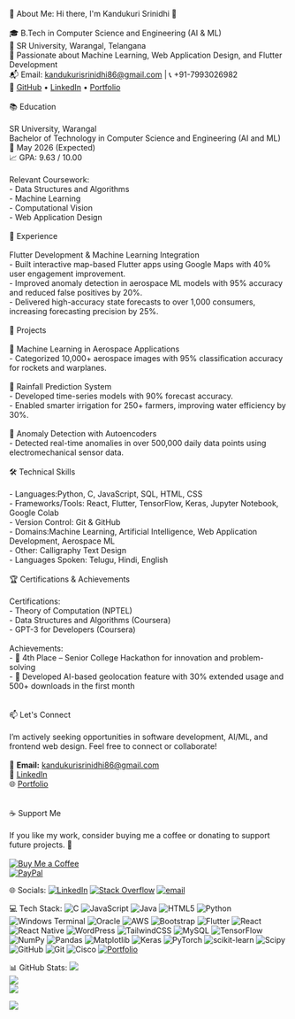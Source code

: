 💫 About Me:
 Hi there, I'm Kandukuri Srinidhi 👋<br><br>🎓 B.Tech in Computer Science and Engineering (AI & ML)  <br>📍 SR University, Warangal, Telangana  <br>🎯 Passionate about Machine Learning, Web Application Design, and Flutter Development  <br>📬 Email: kandukurisrinidhi86@gmail.com | 📞 +91-7993026982  <br>🔗 [GitHub](https://github.com/kandukuri-srinidhi-17) • [LinkedIn](https://www.linkedin.com/in/kandukuri-srinidhi/) • [Portfolio](https://kandukuri-srinidhi-portfolio.netlify.app/)<br><br> 📚 Education<br><br>SR University, Warangal <br>Bachelor of Technology in Computer Science and Engineering (AI and ML)  <br>📅 May 2026 (Expected)  <br>📈 GPA: 9.63 / 10.00<br><br>Relevant Coursework:<br>- Data Structures and Algorithms<br>- Machine Learning<br>- Computational Vision<br>- Web Application Design<br><br> 💼 Experience<br><br>Flutter Development & Machine Learning Integration<br>- Built interactive map-based Flutter apps using Google Maps with 40% user engagement improvement.<br>- Improved anomaly detection in aerospace ML models with 95% accuracy and reduced false positives by 20%.<br>- Delivered high-accuracy state forecasts to over 1,000 consumers, increasing forecasting precision by 25%.<br><br> 🧠 Projects<br><br>🔹 Machine Learning in Aerospace Applications <br>- Categorized 10,000+ aerospace images with 95% classification accuracy for rockets and warplanes.<br><br>🔹 Rainfall Prediction System<br>- Developed time-series models with 90% forecast accuracy.<br>- Enabled smarter irrigation for 250+ farmers, improving water efficiency by 30%.<br><br>🔹 Anomaly Detection with Autoencoders<br>- Detected real-time anomalies in over 500,000 daily data points using electromechanical sensor data.<br><br> 🛠️ Technical Skills<br><br>- Languages:Python, C, JavaScript, SQL, HTML, CSS  <br>- Frameworks/Tools: React, Flutter, TensorFlow, Keras, Jupyter Notebook, Google Colab  <br>- Version Control: Git & GitHub  <br>- Domains:Machine Learning, Artificial Intelligence, Web Application Development, Aerospace ML  <br>- Other: Calligraphy Text Design  <br>- Languages Spoken: Telugu, Hindi, English<br><br> 🏆 Certifications & Achievements<br><br>Certifications:<br>- Theory of Computation (NPTEL)<br>- Data Structures and Algorithms (Coursera)<br>- GPT-3 for Developers (Coursera)<br><br>Achievements:<br>- 🥇 4th Place – Senior College Hackathon for innovation and problem-solving<br>- 🚀 Developed AI-based geolocation feature with 30% extended usage and 500+ downloads in the first month<br><br><br>📫 Let's Connect<br><br>I’m actively seeking opportunities in software development, AI/ML, and frontend web design. Feel free to connect or collaborate!<br><br>📧 **Email:** kandukurisrinidhi86@gmail.com  <br>🔗 [LinkedIn](https://www.linkedin.com/in/kandukuri-srinidhi/)  <br>🌐 [Portfolio](kandukuri-srinidhi-portfolio.netlify.app/)<br><br><br>☕ Support Me<br><br>If you like my work, consider buying me a coffee or donating to support future projects. 💖<br><br>[![Buy Me a Coffee](https://img.shields.io/badge/-Buy%20Me%20a%20Coffee-yellow?style=flat-square&logo=buymeacoffee&logoColor=white)](https://www.buymeacoffee.com/your-username)  <br>[![PayPal](https://img.shields.io/badge/-Donate%20via%20PayPal-blue?style=flat-square&logo=paypal&logoColor=white)](https://paypal.me/your-username)<br>


🌐 Socials:
[![LinkedIn](https://img.shields.io/badge/LinkedIn-%230077B5.svg?logo=linkedin&logoColor=white)](https://www.linkedin.com/in/kandukuri-srinidhi/)
[![Stack Overflow](https://img.shields.io/badge/-Stackoverflow-FE7A16?logo=stack-overflow&logoColor=white)](https://stackoverflow.com/users/user:31062964) [![email](https://img.shields.io/badge/Email-D14836?logo=gmail&logoColor=white)](mailto:kandukurisrinidhi86@gmail.com) 

 💻 Tech Stack:
![C](https://img.shields.io/badge/c-%2300599C.svg?style=for-the-badge&logo=c&logoColor=white) ![JavaScript](https://img.shields.io/badge/javascript-%23323330.svg?style=for-the-badge&logo=javascript&logoColor=%23F7DF1E) ![Java](https://img.shields.io/badge/java-%23ED8B00.svg?style=for-the-badge&logo=openjdk&logoColor=white) ![HTML5](https://img.shields.io/badge/html5-%23E34F26.svg?style=for-the-badge&logo=html5&logoColor=white) ![Python](https://img.shields.io/badge/python-3670A0?style=for-the-badge&logo=python&logoColor=ffdd54) ![Windows Terminal](https://img.shields.io/badge/Windows%20Terminal-%234D4D4D.svg?style=for-the-badge&logo=windows-terminal&logoColor=white) ![Oracle](https://img.shields.io/badge/Oracle-F80000?style=for-the-badge&logo=oracle&logoColor=white) ![AWS](https://img.shields.io/badge/AWS-%23FF9900.svg?style=for-the-badge&logo=amazon-aws&logoColor=white) ![Bootstrap](https://img.shields.io/badge/bootstrap-%238511FA.svg?style=for-the-badge&logo=bootstrap&logoColor=white) ![Flutter](https://img.shields.io/badge/Flutter-%2302569B.svg?style=for-the-badge&logo=Flutter&logoColor=white) ![React](https://img.shields.io/badge/react-%2320232a.svg?style=for-the-badge&logo=react&logoColor=%2361DAFB) ![React Native](https://img.shields.io/badge/react_native-%2320232a.svg?style=for-the-badge&logo=react&logoColor=%2361DAFB) ![WordPress](https://img.shields.io/badge/WordPress-%23117AC9.svg?style=for-the-badge&logo=WordPress&logoColor=white) ![TailwindCSS](https://img.shields.io/badge/tailwindcss-%2338B2AC.svg?style=for-the-badge&logo=tailwind-css&logoColor=white) ![MySQL](https://img.shields.io/badge/mysql-4479A1.svg?style=for-the-badge&logo=mysql&logoColor=white) ![TensorFlow](https://img.shields.io/badge/TensorFlow-%23FF6F00.svg?style=for-the-badge&logo=TensorFlow&logoColor=white) ![NumPy](https://img.shields.io/badge/numpy-%23013243.svg?style=for-the-badge&logo=numpy&logoColor=white) ![Pandas](https://img.shields.io/badge/pandas-%23150458.svg?style=for-the-badge&logo=pandas&logoColor=white) ![Matplotlib](https://img.shields.io/badge/Matplotlib-%23ffffff.svg?style=for-the-badge&logo=Matplotlib&logoColor=black) ![Keras](https://img.shields.io/badge/Keras-%23D00000.svg?style=for-the-badge&logo=Keras&logoColor=white) ![PyTorch](https://img.shields.io/badge/PyTorch-%23EE4C2C.svg?style=for-the-badge&logo=PyTorch&logoColor=white) ![scikit-learn](https://img.shields.io/badge/scikit--learn-%23F7931E.svg?style=for-the-badge&logo=scikit-learn&logoColor=white) ![Scipy](https://img.shields.io/badge/SciPy-%230C55A5.svg?style=for-the-badge&logo=scipy&logoColor=%white) ![GitHub](https://img.shields.io/badge/github-%23121011.svg?style=for-the-badge&logo=github&logoColor=white) ![Git](https://img.shields.io/badge/git-%23F05033.svg?style=for-the-badge&logo=git&logoColor=white) ![Cisco](https://img.shields.io/badge/cisco-%23049fd9.svg?style=for-the-badge&logo=cisco&logoColor=black) [![Portfolio](https://img.shields.io/badge/Portfolio-%23000000.svg?style=for-the-badge&logo=firefox&logoColor=%23FF7139)](https://kandukuri-srinidhi-portfolio.netlify.app/)

📊 GitHub Stats:
![](https://github-readme-stats.vercel.app/api?username=kandukuri-srinidhi-17&theme=merko&hide_border=false&include_all_commits=true&count_private=true)<br/>
![](https://nirzak-streak-stats.vercel.app/?user=kandukuri-srinidhi-17&theme=merko&hide_border=false)<br/>
![](https://github-readme-stats.vercel.app/api/top-langs/?username=kandukuri-srinidhi-17&theme=merko&hide_border=false&include_all_commits=true&count_private=true&layout=compact)

[![](https://visitcount.itsvg.in/api?id=kandukuri-srinidhi-17&icon=0&color=0)](https://visitcount.itsvg.in)

<!-- Proudly created with GPRM ( https://gprm.itsvg.in ) -->
